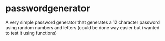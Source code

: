 # passwordgenerator
A very simple password generator that generates a 12 character password using random numbers and letters (could be done way easier but i wanted to test it using functions)
